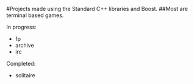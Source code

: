 #Projects made using the Standard C++ libraries and Boost.
##Most are terminal based games.

In progress:

* fp
* archive
* irc

Completed:

* solitaire
